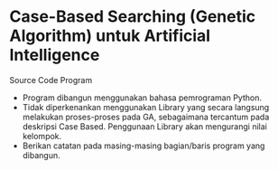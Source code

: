 # Case-Based Searching (Genetic Algorithm) untuk Artificial Intelligence
Source Code Program 
- Program dibangun menggunakan bahasa pemrograman Python.
- Tidak diperkenankan menggunakan Library yang secara langsung melakukan proses-proses pada GA, sebagaimana tercantum pada deskripsi Case Based. Penggunaan Library akan mengurangi nilai kelompok.
- Berikan catatan pada masing-masing bagian/baris program yang dibangun.

